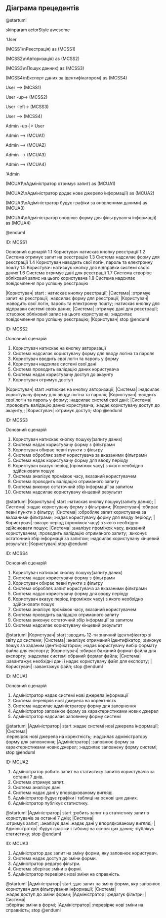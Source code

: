 ## Діаграма прецедентів

@startuml

skinparam actorStyle awesome

'User

(MCSS1\nРеєстрація) as (MCSS1)


(MCSS2\nАвторизація) as (MCSS2)


(MCSS3\nПошук данних) as (MCSS3)

(MCSS4\nЕкспорт даних за ідентифікатором) as (MCSS4)


User --> (MCSS1)

User -up-> (MCSS2)

User -left-> (MCSS3)


User --> (MCSS4)

Admin -up-|> User

Admin --> (MCUA1)

Admin --> (MCUA2)

Admin --> (MCUA3)

Admin --> (MCUA4)

'Admin

(MCUA1\nАдміністратор отримує запит) as (MCUA1)

(MCUA2\nАдміністратор додає нове джерело інформації) as (MCUA2)

(MCUA3\nАдіміністратор будує графіки за оновленими даними) as (MCUA3)

(MCUA4\nАдміністратор оновлює форму  для фільтрування інформації)  as (MCUA4)

@enduml

ID: MCSS1

Основний сценарій
1.1 Користувач натискає кнопку реєстрації
1.2 Система отримує запит на реєстрацію
1.3 Система надсилає форму для реєстрації
1.4 Користувач наводить свої логін, пароль та електронну пошту
1.5 Користувач натискує кнопку для відправки системі своїх даних
1.6 Система отримує дані для реєстрації
1.7 Система створює обліковий запис на цього користувача
1.8 Система надсилає повідомлення про успішну реєстрацію


|Користувач|
start
: натискає кнопку реєстрації;
|Система|
:отримує запит на реєстрації;
:надсилає форму для реєстрації;
|Користувач| 
:наводить свої логін, пароль та електронну пошту;
:натискає кнопку для відправки системі своїх даних;
|Система| 
:отримує дані для реєстрації;
:створює обліковий запис на цього користувача;
:надсилає повідомлення про успішну реєстрацію;
|Користувач|
stop
@enduml


ID: MCSS2

Основний сценарій
1. Користувач натискає на кнопку авторизації
2. Система надсилає користувачу форму для вводу логіна та пароля
3. Користувач вводить свої логін та пароль у форму
4. Користувач надсилає системі свої дані
5. Система проводить валідацію даних користувача
6. Система надає користувачу доступ до акаунту
7. Користувач отримує доступ


|Користувач|
start
:натискає на кнопку авторизації;
|Система|
:надсилає користувачу форму для вводу логіна та пароля;
|Користувач| 
:вводить свої логін та пароль у форму;
:надсилає системі свої дані;
|Система| 
:проводить валідацію даних користувача;
:надає користувачу доступ до акаунту;;
|Користувач|
:отримує доступ;
stop
@enduml


ID: MCSS3

Основний сценарій
1. Користувач натискає кнопку пошуку(запиту даних)
2. Система надає користувачу форму з фільтрами
3. Користувач обирає певні пункти з фільтру 
4. Система обробляє запит користувача за вказаними фільтрами
5. Система надає користувачу форму для вводу періоду
6. Користувач вказує період (проміжок часу) з якого необхідно здійснювати пошук
7. Система аналізує проміжок часу, вказаний користувачем
8. Система проводить валідацію отриманого запиту
9. Система виконує остаточний збір інформації за запитом
10. Система надсилає користувачу кінцевий результат


@startuml
|Користувач|
start
:натискає кнопку пошуку(запиту даних);
|Система|
:надає користувачу форму з фільтрами;
|Користувач| 
:обирає певні пункти з фільтру;
|Система|
:обробляє запит користувача за вказаними фільтрами;
:надає користувачу форму для вводу періоду;
|Користувач|
:вказує період (проміжок часу) з якого необхідно здійснювати пошук;
|Система|
:аналізує проміжок часу, вказаний користувачем;
:проводить валідацію отриманого запиту;
:виконує остаточний збір інформації за запитом;
:надсилає користувачу кінцевий результат;
|Користувач|
stop
@enduml


ID: MCSS4

Основний сценарій
1. Користувач натискає кнопку пошуку(запиту даних)
2. Система надає користувачу форму з фільтрами
3. Користувач обирає певні пункти з фільтру 
4. Система обробляє запит користувача за вказаними фільтрами
5. Система надає користувачу форму для вводу періоду
6. Користувач вказує період (проміжок часу) з якого необхідно здійснювати пошук
7. Система аналізує проміжок часу, вказаний користувачем
8. Система проводить валідацію отриманого запиту
9. Система виконує остаточний збір інформації за запитом
10. Система надсилає користувачу кінцевий результат

@startuml
|Користувач|
start
:вводить 12-ти значний ідентифікатор зі звіту до системи;
|Система|
:аналізує отриманий ідентифікатор;
:виконує пошук за заданим ідентифікатором;
:надає користувачу вибір формату файла для експорту;
|Користувач| 
:обирає бажаний формат файла для експорту;
:надсилає системі обраний формат файла;
|Система|
:завантажує необхідні дані і надає користувачу файл для експорту;
|Користувач|
:завантажує файл;
stop
@enduml


ID: MCUA1

Основний сценарій
1. Адміністратор надає системі нові джерела інформації
2. Система перевіряє нові джерела на коректність
3. Система надсилає адміністратору форму для заповнення
4. Адміністратор заповнює форму за характеристиками нових джерел
5. Адміністратор надсилає заповнену форму системі

@startuml
|Адміністратор|
start
:надає системі нові джерела інформації;
|Система|   
:перевіряє нові джерела на коректність;
:надсилає адміністратору форму для заповнення;
|Адміністратор| 
:заповнює форму за характеристиками нових джерел;
:надсилає заповнену форму системі;
stop
@enduml

ID: MCUA2

1. Адміністратор робить запит на статистику запитів користувачів за останні 7 днів.
2. Система отримує запит.
3. Система аналізує дані.
4. Система надає дані у впорядкованому вигляді.
5. Адміністратор будує графіки і таблиці на основі цих даних.
6. Адміністратор публікує статистику.

@startuml
|Адміністратор|
start
:робить запит на статистику запитів користувачів за останні 7 днів;
|Система|   
:отримує запит;
:аналізує дані
:надає дані у впорядкованому вигляді;
|Адміністратор| 
:будує графіки і таблиці на основі цих даних;
:публікує статистику;
stop
@enduml


ID: MCUA3

1. Адміністратор дає запит на зміну форми, яку заповнює користувач.
2.  Система надає доступ до зміни форми.
3. Адміністратор редагує фільтри.
4. Система зберігає зміни в формі.
5. Адміністратор перевіряє нові зміни на справність.


@startuml
|Адміністратор|
start
:дає запит на зміну форми, яку заповнює користувач для фільтрування інформації;
|Система|   
:надає доступ до зміни форми;
|Адміністратор| 
:редагує фільтри;
|Система|   
:зберігає зміни в формі;
|Адміністратор| 
:перевіряє нові зміни на справність;
stop
@enduml
